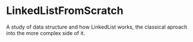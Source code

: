 # LinkedListFromScratch
A study of data structure and how LinkedList works, the classical aproach into the more complex side of it.
